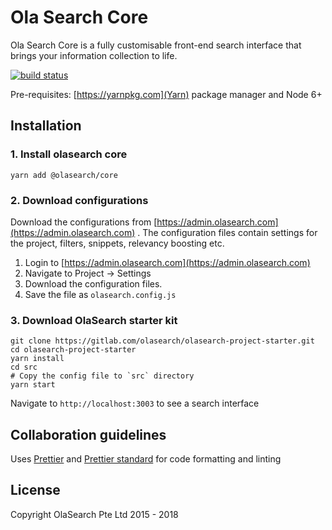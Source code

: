 # Ola Search Core
Ola Search Core is a fully customisable front-end search interface that brings your information collection to life.

[![build status](https://gitlab.com/olasearch/olasearch-core/badges/master/build.svg)](https://gitlab.com/olasearch/olasearch-core/commits/master)

Pre-requisites: [https://yarnpkg.com](Yarn) package manager and Node 6+

## Installation

### 1. Install olasearch core
```
yarn add @olasearch/core
```

### 2. Download configurations
Download the configurations from [https://admin.olasearch.com](https://admin.olasearch.com) . The configuration files contain settings for the project, filters, snippets, relevancy boosting etc.

1. Login to [https://admin.olasearch.com](https://admin.olasearch.com)
2. Navigate to Project -> Settings
3. Download the configuration files.
4. Save the file as `olasearch.config.js`

### 3. Download OlaSearch starter kit

```
git clone https://gitlab.com/olasearch/olasearch-project-starter.git
cd olasearch-project-starter
yarn install
cd src
# Copy the config file to `src` directory
yarn start
```

Navigate to `http://localhost:3003` to see a search interface

## Collaboration guidelines

Uses [Prettier](prettier.io) and [Prettier standard](https://github.com/sheerun/prettier-standard) for code formatting and linting

## License

Copyright OlaSearch Pte Ltd 2015 - 2018
